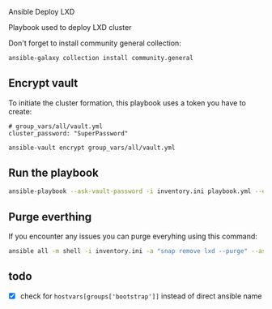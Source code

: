 Ansible Deploy LXD

Playbook used to deploy LXD cluster

Don't forget to install community general collection:

```bash
ansible-galaxy collection install community.general
```

## Encrypt vault

To initiate the cluster formation, this playbook uses a token you have to create:

```
# group_vars/all/vault.yml
cluster_password: "SuperPassword"
```

```bash
ansible-vault encrypt group_vars/all/vault.yml
```

## Run the playbook

```bash
ansible-playbook --ask-vault-password -i inventory.ini playbook.yml --extra-vars "lxd_version=latest/stable"
```

## Purge everthing

If you encounter any issues you can purge everyhing using this command:

```bash
ansible all -m shell -i inventory.ini -a "snap remove lxd --purge" --ask-vault-pass
```

## todo

- [x] check for `hostvars[groups['bootstrap']]` instead of direct ansible name